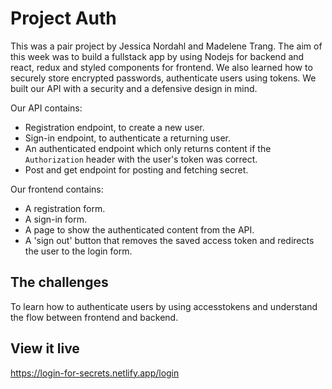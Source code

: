 # Project Auth

This was a pair project by Jessica Nordahl and Madelene Trang.
The aim of this week was to build a fullstack app by using Nodejs for backend and react, redux and styled components for frontend. We also learned how to securely store encrypted passwords, authenticate users using tokens. We built our API with a security and a defensive design in mind.

Our API contains:

- Registration endpoint, to create a new user.
- Sign-in endpoint, to authenticate a returning user.
- An authenticated endpoint which only returns content if the `Authorization` header with the user's token was correct.
- Post and get endpoint for posting and fetching secret.

Our frontend contains:

- A registration form.
- A sign-in form.
- A page to show the authenticated content from the API.
- A 'sign out' button that removes the saved access token and redirects the user to the login form.

## The challenges

To learn how to authenticate users by using accesstokens and understand the flow between frontend and backend.

## View it live

https://login-for-secrets.netlify.app/login
